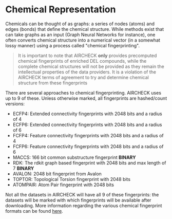 # Chemical Representation

Chemicals can be thought of as graphs: a series of nodes (atoms) and edges (bonds) that define the chemical structure.
While methods exist that can take graphs as an input (Graph Neural Networks for instance), one often converts chemical structure into a numerical vector (in a somewhat lossy manner) using a process called "chemical fingerprinting". 

> It is important to note that AIRCHECK **only** provides precomputed chemical fingerprints of enriched DEL compounds,
> while the complete chemical structures will not be provided as they remain the intellectual properties
> of the data providers. It is a violation of the AIRCHECK terms of agreement to try and determine chemical structure from these
> fingerprints

There are several approaches to chemical fingerprinting. AIRCHECK uses up to 9 of these. Unless otherwise marked, all fingerprints are hashed/count versions:

- ECFP4: Extended connectivity fingerprints with 2048 bits and a radius of 4
- ECFP6: Extended connectivity fingerprints with 2048 bits and a radius of 6
- FCFP4: Feature connectivity fingerprints with 2048 bits and a radius of 4
- FCFP6: Feature connectivity fingerprints with 2048 bits and a radius of 6
- MACCS: 166 bit common substructure fingerprint **BINARY**
- RDK: The rdkit graph based fingerprint with 2048 bits and max length of 7 **BINARY**
- AVALON: 2048 bit fingerprint from Avalon
- TOPTOR: Topological Torsion fingerprint with 2048 bits
- ATOMPAIR: Atom Pair fingerprint with 2048 bits

Not all the datasets in AIRCHECK will have all 9 of these fingerprints: the datasets will be marked with which fingerprints will
be available after downloading. More information regarding the various chemical fingerprint formats can be found [here](https://www.ncbi.nlm.nih.gov/pmc/articles/PMC4932683/).
